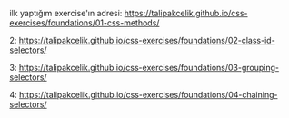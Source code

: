 ﻿ilk yaptığım exercise'ın adresi: https://talipakcelik.github.io/css-exercises/foundations/01-css-methods/

2: https://talipakcelik.github.io/css-exercises/foundations/02-class-id-selectors/

3: https://talipakcelik.github.io/css-exercises/foundations/03-grouping-selectors/

4: https://talipakcelik.github.io/css-exercises/foundations/04-chaining-selectors/
